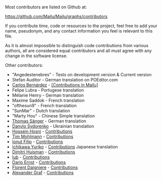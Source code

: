 Most contributors are listed on Github at:

 https://github.com/Mailu/Mailu/graphs/contributors

If you contribute time, code or resources to the project, feel free to add
your name, pseudonym, and any contact information you feel is relevant to
this file.

As it is almost impossible to distinguish code contributions from various
authors, all are considered equal contributors and all must agree with
any change in the software license.

Other contributors:

 - "Angedestenebres" - Tests on development version & Current version
 - Stefan Auditor - German translation on POEditor.com
 - [Carlos Bernárdez](https://github.com/jkarlosb) - [[Contributions in Mailu]](https://github.com/Mailu/Mailu/commits?author=jkarlosb)
 - Felipe Lubra - Portugese translation
 - Mélanie Henry - German translation
 - Maxime Saddok - French translation
 - "ofthesun9" - French translation
 - "SunMar" - Dutch translation
 - "Marty Hou" - Chinese Simple translation
 - [Thomas Sänger](https://github.com/HorayNarea) - German translation
 - [Danylo Sydorenko](https://github.com/Prosta4okua) - Ukrainian translation
 - [Hossein Hosni](https://github.com/hosni) - [Contributions](https://github.com/Mailu/Mailu/commits?author=hosni)
 - [Tim Mohlmann](https://github.com/muhlemmer) - [Contributions](https://github.com/Mailu/Mailu/commits?author=muhlemmer)
 - [Ionut Filip](https://github.com/ionutfilip) - [Contributions](https://github.com/Mailu/Mailu/commits?author=ionutfilip)
 - [Ichikawa Yuriko](https://github.com/IchikawaYukko) - [Contributions](https://github.com/Mailu/Mailu/commits?author=IchikawaYukko) Japanese translation
 - [Dimitri Huisman](https://github.com/Diman0) - [Contributions](https://github.com/Mailu/Mailu/commits?author=Diman0)
 - [lub](https://github.com/lub) - [Contributions](https://github.com/Mailu/Mailu/commits?author=lub)
 - [Dario Ernst](https://github.com/Nebukadneza) - [Contributions](https://github.com/Mailu/Mailu/commits?author=Nebukadneza)
 - [Florent Daigniere](https://github.com/nextgens) - [Contributions](https://github.com/Mailu/Mailu/commits?author=nextgens)
 - [Alexander Graf](https://github.com/ghostwheel42) - [Contributions](https://github.com/Mailu/Mailu/commits?author=ghostwheel42)
